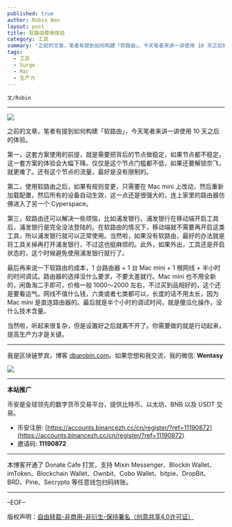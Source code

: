 ```yaml
---
published: true
author: Robin Wen
layout: post
title: 软路由使用体验
category: 工具
summary: "之前的文章，笔者有提到如何构建「软路由」，今天笔者来讲一讲使用 10 天之后的体验。最后再来说一下软路由的成本，1 台路由器 + 1 台 Mac mini + 1 根网线 + 半小时的时间调试。路由器的选择没什么要求，不要太差就行。Mac mini 也不用全新的，闲鱼淘二手即可，价格一般 1000～2000 左右，不过买到品相好的，这个还是要看运气。网线不值什么钱，六类或者七类都可以，长度的话不用太长，因为 Mac mini 是直连路由器的。最后就是半个小时的调试时间，就是傻瓜化操作，没什么技术含量。当然啦，听起来很复杂，但是设置好之后就离不开了。你需要做的就是行动起来，提高生产力才是关键。"
tags:
  - 工具
  - Surge
  - Mac
  - 生产力
---
```


`文/Robin`

***

![](https://cdn.dbarobin.com/gr85dat.png)

之前的文章，笔者有提到如何构建「软路由」，今天笔者来讲一讲使用 10 天之后的体验。

第一，这套方案使用的前提，就是需要把背后的节点做稳定，如果节点都不稳定，这一套方案的体验会大幅下降。仅仅是这个节点门槛都不低，如果还要解锁奈飞，就更难了。还有这个节点的流量，最好是没有限制的。

第二，使用软路由之后，如果有规则变更，只需要在 Mac mini 上改动，然后重新加载配置，然后所有的设备自动生效，这一点还是很强大的，连上家里的路由器仿佛进入了另一个 Cyperspace。

第三，软路由还可以解决一些烦恼，比如浦发银行。浦发银行在移动端开启工具后，浦发银行是完全没法登陆的。在软路由的情况下，移动端就不需要再开启这类工具，所以浦发银行就可以正常使用。当然啦，如果没有软路由，最好的办法就是将工具关掉再打开浦发银行，不过这也挺麻烦的。此外，如果外出，工具还是开启状态的，这个时候避免使用浦发银行就行了。

最后再来说一下软路由的成本，1 台路由器 + 1 台 Mac mini + 1 根网线 + 半小时的时间调试。路由器的选择没什么要求，不要太差就行。Mac mini 也不用全新的，闲鱼淘二手即可，价格一般 1000～2000 左右，不过买到品相好的，这个还是要看运气。网线不值什么钱，六类或者七类都可以，长度的话不用太长，因为 Mac mini 是直连路由器的。最后就是半个小时的调试时间，就是傻瓜化操作，没什么技术含量。

当然啦，听起来很复杂，但是设置好之后就离不开了。你需要做的就是行动起来，提高生产力才是关键。

***

我是区块链罗宾，博客 [dbarobin.com](https://dbarobin.com/)。如果您想和我交流，我的微信: **Wentasy**

![](https://cdn.dbarobin.com/v4yywe2.png)

***

**本站推广**

币安是全球领先的数字货币交易平台，提供比特币、以太坊、BNB 以及 USDT 交易。

* 币安注册: [https://accounts.binancezh.cc/cn/register/?ref=11190872](https://accounts.binancezh.cc/cn/register/?ref=11190872)
* 邀请码: **11190872**

***

本博客开通了 Donate Cafe 打赏，支持 Mixin Messenger、Blockin Wallet、imToken、Blockchain Wallet、Ownbit、Cobo Wallet、bitpie、DropBit、BRD、Pine、Secrypto 等任意钱包扫码转账。

<center>
    <div class="--donate-button"
         data-button-id="f8b9df0d-af9a-460d-8258-d3f435445075"
    ></div>
</center>

***

–EOF–

版权声明：[自由转载-非商用-非衍生-保持署名（创意共享4.0许可证）](http://creativecommons.org/licenses/by-nc-nd/4.0/deed.zh)